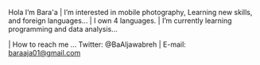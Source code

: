 Hola I’m Bara'a 
| I’m interested in mobile photography,
Learning new skills, and foreign languages...
| I own 4 languages.
| I’m currently learning programming and data analysis...

| How to reach me ... 
Twitter: @BaAljawabreh
| 
E-mail: baraaja01@gmail.com

<!---
Baraaja/Baraaja is a ✨ special ✨ repository because its `README.md` (this file) appears on your GitHub profile.
You can click the Preview link to take a look at your changes.
--->
